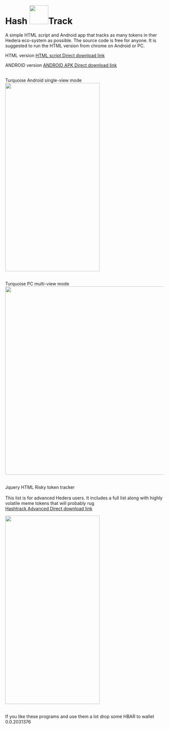 # Hash <image src="https://scontent-ord5-1.xx.fbcdn.net/v/t1.15752-9/350364405_1706877683058238_840596150748564760_n.png?_nc_cat=106&ccb=1-7&_nc_sid=ae9488&_nc_ohc=va-ozH6t4wcAX9__VeL&_nc_ht=scontent-ord5-1.xx&oh=03_AdQj4rztQjItIiCnWjZh4cKGgcA1t35sXb9_ESPKkPTlnA&oe=649CC2F2" width="60" height="60" >Track

A simple HTML script and Android app that tracks as many tokens in ther Hedera eco-system as possible.
The source code is free for anyone.
It is suggested to run the HTML version  from chrome on Android or PC.

 HTML version
 <a href="https://cdn.fbsbx.com/v/t59.2708-21/349581587_943000640084446_5823356064459696486_n.html/Index.html?_nc_cat=102&ccb=1-7&_nc_sid=0cab14&_nc_ohc=vKYR2j5Gd6wAX8GIKmR&_nc_ht=cdn.fbsbx.com&oh=03_AdT_ddslSgEA_JuHYeGJXNO2JV3C4qfm3wvlF6dfGTWXBg&oe=647727DC&dl=1">HTML script Direct download link</a>
 
  ANDROID version
 <a href="https://cdn.fbsbx.com/v/t59.2708-21/350238004_205995435679687_516385718355421703_n.apk/_Hashtrack_17155919.apk?_nc_cat=107&ccb=1-7&_nc_sid=0cab14&_nc_ohc=FCJU2HGlPBEAX_qMMT8&_nc_ht=cdn.fbsbx.com&oh=03_AdRGMyo4sQrZrRnmpFeTAYC75uFiVn6Lk2gfZvkpHBpKBQ&oe=6476D673&dl=1"> ANDROID APK  Direct download link</a>
 
<br> Turquoise Android single-view mode</br>
 <image src="https://scontent-ord5-2.xx.fbcdn.net/v/t1.15752-9/348357878_636420811349002_3543498474491379600_n.jpg?_nc_cat=102&ccb=1-7&_nc_sid=ae9488&_nc_ohc=WNeh4S15-TkAX9HP9Gm&_nc_ht=scontent-ord5-2.xx&oh=03_AdR4njfiD5XDrMkN5k5DRjFZYsgMvNCLUbtt9bj-Y-yqnQ&oe=649CA4EC" width="300" height="600" >
 
 <br> Turquoise PC multi-view mode</br>
 <image src="https://scontent-ord5-2.xx.fbcdn.net/v/t1.15752-9/350350897_964554738304589_4349816049496478540_n.png?_nc_cat=103&ccb=1-7&_nc_sid=ae9488&_nc_ohc=dObgKBVJcBoAX-_uX20&_nc_ht=scontent-ord5-2.xx&oh=03_AdRoJyT5Tefl1-ufdmCeCIHQqBvsfSV_RtsHQJC1eiBsaQ&oe=649CA4B7" width="900" height="600" >

 <br>Jquery HTML Risky token tracker</br>
 <br>This list is for advanced Hedera users. It includes a full list along with highly volatile meme tokens that will probably rug</br>
 <a href="https://cdn.fbsbx.com/v/t59.2708-21/349461334_2022767514721455_7527966355647272772_n.html/Advanced-list.html?_nc_cat=101&ccb=1-7&_nc_sid=0cab14&_nc_ohc=gy7S7V3hL-sAX8R-95O&_nc_ht=cdn.fbsbx.com&oh=03_AdSti-CZRH--1PQ6HN5NkHnZt4R6QSDLToqJCvDVTuQrXg&oe=647744D5&dl=1"> Hashtrack Advanced Direct download link</a>
 
 <image src="https://scontent-ord5-1.xx.fbcdn.net/v/t1.15752-9/350347300_1399920580786995_7962366737636499268_n.png?_nc_cat=111&ccb=1-7&_nc_sid=ae9488&_nc_ohc=4Ipe2yWIoBMAX-1XP2W&_nc_ht=scontent-ord5-1.xx&oh=03_AdQKlPWnt1vnkLYULBRxoFXjL_kCGnma2xkMKA02AtQ7RQ&oe=649CC5EF" width="300" height="600" >
 
 <br> If you like these programs and use them a lot drop some HBAR to wallet 0.0.2031376</br>
 
 

